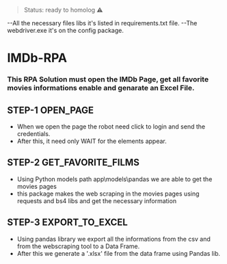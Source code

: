 > Status: ready to homolog ⚠️

--All the necessary files libs it's listed in requirements.txt file.
--The webdriver.exe it's on the config package.

# IMDb-RPA
### This RPA Solution must open the IMDb Page, get all favorite movies informations enable and genarate an Excel File.


## STEP-1 OPEN_PAGE
+ When we open the page the robot need click to login and send the credentials.
+ After this, it need only WAIT for the elements appear.


## STEP-2 GET_FAVORITE_FILMS
+ Using Python models path app\models\pandas we are able to get the movies pages
+ this package makes the web scraping in the movies pages using requests and bs4 libs and get the necessary information



## STEP-3 EXPORT_TO_EXCEL
+ Using pandas library we export all the informations from the csv and from the webscraping tool to a Data Frame.
+ After this we generate a '.xlsx' file from the data frame using Pandas lib.
